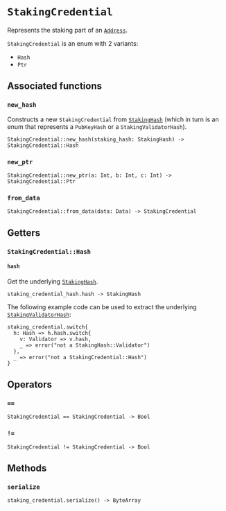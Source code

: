 # `StakingCredential`

Represents the staking part of an [`Address`](./address.md).

`StakingCredential` is an enum with 2 variants:
  * `Hash`
  * `Ptr`

## Associated functions

### `new_hash`

Constructs a new `StakingCredential` from [`StakingHash`](./stakinghash.md) (which in turn is an enum that represents a `PubKeyHash` or a `StakingValidatorHash`).

```helios
StakingCredential::new_hash(staking_hash: StakingHash) -> StakingCredential::Hash
```

### `new_ptr`

```helios
StakingCredential::new_ptr(a: Int, b: Int, c: Int) -> StakingCredential::Ptr
```

### `from_data`

```helios
StakingCredential::from_data(data: Data) -> StakingCredential
```
## Getters

### `StakingCredential::Hash`

#### `hash`

Get the underlying [`StakingHash`](./stakinghash.md).

```helios
staking_credential_hash.hash -> StakingHash
```

The following example code can be used to extract the underlying [`StakingValidatorHash`](./stakingvalidatorhash.md):

```helios
staking_credential.switch{
  h: Hash => h.hash.switch{
    v: Validator => v.hash,
    _ => error("not a StakingHash::Validator")
  }, 
  _ => error("not a StakingCredential::Hash")
}
```

## Operators

### `==`

```helios
StakingCredential == StakingCredential -> Bool
```

### `!=`

```helios
StakingCredential != StakingCredential -> Bool
```

## Methods

### `serialize`

```helios
staking_credential.serialize() -> ByteArray
```
